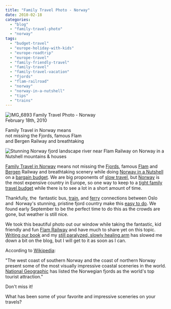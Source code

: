 ```yaml
---
title: "Family Travel Photo - Norway"
date: 2010-02-18
categories: 
  - "blog"
  - "family-travel-photo"
  - "norway"
tags: 
  - "budget-travel"
  - "europe-holiday-with-kids"
  - "europe-roadtrip"
  - "europe-travel"
  - "family-friendly-travel"
  - "family-travel"
  - "family-travel-vacation"
  - "fjords"
  - "flam-railroad"
  - "norway"
  - "norway-in-a-nutshell"
  - "tips"
  - "trains"
---
```


 ![IMG_6893](https://pub-ac94b3f306b24c0dba4238943c97f2e1.r2.dev/6a00e5502a950788330120a8b0467f970b.jpg) Family Travel Photo - Norway  
February 18th, 2010

Family Travel in Norway means  
not missing the Fjords, famous Flam  
and Bergen Railway and breathtaking

<!--more-->

![Stunning Norway fjord landscape river near Flam Railway on Norway in a Nutshell mountains & houses](https://pub-ac94b3f306b24c0dba4238943c97f2e1.r2.dev/6a00e5502a95078833012877b3100d970c.jpg)  

[Family Travel in Norway](http://soultravelers3new.local/2009/03/family-travel-norway-in-a-nutshell-norwegian-fijord-photo.html) means not missing the [Fjords](http://www.fjordnorway.com/en/), famous [Flam](http://www.visitflam.com/default.asp) and [Bergen](http://soultravelers3new.local/2009/08/family-travel-photo-norway-bergen-fish-market-fresh-salmon.html) Railway and breathtaking scenery while doing [Norway in a Nutshell](http://www.norwaynutshell.com/) on a [bargain budget](http://soultravelers3new.local/2008/09/how-to-eat-heal.html). We are big proponents of [slow travel](http://soultravelers3new.local/2008/05/top-10-family-t.html), but [Norway](http://soultravelers3new.local/2009/09/family-travel-photo-norway-oslo-vigeland-sculpture-park-mother-child.html) is the most expensive country in Europe, so one way to keep to a [tight family travel budget](http://soultravelers3new.local/2008/06/how-to-do-exten.html) while there is to see a lot in a short amount of time.

Thankfully, the  fantastic bus, [train](http://www.wired.com/autopia/2009/12/bergensnanen-free-download/), and [ferry](http://gudvangen.com/) connections between Oslo and  Norway's stunning, pristine fjord country make this [easy to do](http://www.ricksteves.com/plan/destinations/scan/fjords.htm). We found early September to be the perfect time to do this as the crowds are gone, but weather is still nice. 

We took this beautiful photo out our window while taking the fantastic, kid friendly and fun [Flam Railway](http://www.flaamsbana.no/eng/) and have much to share yet on this topic. [Writing our book](http://soultravelers3new.local/2010/02/new-york-times-qa-with-soultravelers3-on-frugal-traveler-nomadic-family-traveler-jeanne-dee.html) and my [still paralyzed, slowly healing arm](http://soultravelers3new.local/2009/09/-a-travelers-tragic-tale-handling-travel-disasters-medical-emergency-.html) has slowed me down a bit on the blog, but I will get to it as soon as I can.

According to [Wikipedia](http://en.wikipedia.org/wiki/Norway):

"The west coast of southern Norway and the coast of northern Norway present some of the most visually impressive coastal sceneries in the world. [National Geographic](http://en.wikipedia.org/wiki/National_Geographic "National Geographic") has listed the Norwegian fjords as the world's top tourist attraction."

Don't miss it!

What has been some of your favorite and impressive sceneries on your travels?
